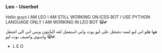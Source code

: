 ### Leo - Userbot
                 

Hello guys I AM LEO I AM STILL WORKING ON ICSS BOT I USE PYTHON LANGUAGE ONLY I AM WORKING IN LEO BOT 😹💕

هها هلو اني ليو لسه دشتغل على ليو بوت واني استعمل لغه البايثون وبس اني الي اشتغل واسوي واضيف بوت ليو 😹💕.

- L E O
